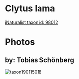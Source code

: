 
Clytus lama
===========
  
[iNaturalist taxon id: 98012](https://www.inaturalist.org/taxa/98012)
# Photos

## by: Tobias Schönberg
  
![taxon190115018](https://inaturalist-open-data.s3.amazonaws.com/photos/203645195/medium.jpg)